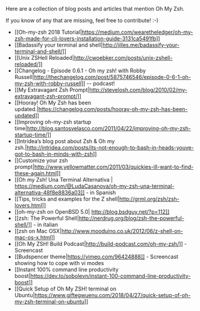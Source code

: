 Here are a collection of blog posts and articles that mention Oh My Zsh.

If you know of any that are missing, feel free to contribute! :-)

- [[Oh-my-zsh 2018 Tutorial|https://medium.com/wearetheledger/oh-my-zsh-made-for-cli-lovers-installation-guide-3131ca5491fb]]
- [[Badassify your terminal and shell|http://jilles.me/badassify-your-terminal-and-shell/]]
- [[Unix ZSHell Reloaded|http://cwoebker.com/posts/unix-zshell-reloaded/]]
- [[Changelog - Episode 0.6.1 - Oh my zsh! with Robby Russell|http://thechangelog.com/post/5875746546/episode-0-6-1-oh-my-zsh-with-robby-russell]] -- podcast!
- [[My Extravagant Zsh Prompt|http://stevelosh.com/blog/2010/02/my-extravagant-zsh-prompt/]]
- [[Hooray! Oh My Zsh has been updated.|https://changelog.com/posts/hooray-oh-my-zsh-has-been-updated]]
- [[Improving oh-my-zsh startup time|http://blog.santosvelasco.com/2011/04/22/improving-oh-my-zsh-startup-time/]]
- [[Intridea’s blog post about Zsh & Oh my zsh.|http://intridea.com/posts/its-not-enough-to-bash-in-heads-youve-got-to-bash-in-minds-with-zsh]]
- [[Customize your zsh prompt|http://www.yellowmatter.com/2011/03/quickies-ill-want-to-find-these-again.html]]
- [[Oh my Zsh! Una Terminal Alternativa | https://medium.com/@LudaCasanova/oh-my-zsh-una-terminal-alternativa-48f8e8836a03]] - in Spanish
- [[Tips, tricks and examples for the Z shell|http://grml.org/zsh/zsh-lovers.html]]
- [[oh-my-zsh on OpenBSD 5.0| http://blog.bsdguy.net/?p=112]]
- [[zsh: The Powerful Shell|http://nerdrug.org/blog/zsh-the-powerful-shell/]] - in italian
- [[zsh on Mac OSX|http://www.mooduino.co.uk/2012/06/z-shell-on-mac-os-x.html]]
- [[Oh My ZSH! Build Podcast|http://build-podcast.com/oh-my-zsh/]] - Screencast
- [[Budspencer theme|https://vimeo.com/96424888]] - Screencast showing how to cope with vi modes
- [[Instant 100% command line productivity boost|https://dev.to/sobolevn/instant-100-command-line-productivity-boost]]
- [[Quick Setup of Oh My ZSH! terminal on Ubuntu|https://www.giftegwuenu.com/2018/04/27/quick-setup-of-oh-my-zsh-terminal-on-ubuntu]]